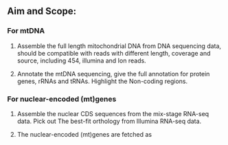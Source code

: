 ## Aim and Scope:
### For mtDNA 
1. Assemble the full length mitochondrial DNA from DNA sequencing data, 
should be compatible with reads with different length, coverage and source, 
including 454, illumina and Ion reads.

2. Annotate the mtDNA sequencing, give the full annotation for protein genes, 
rRNAs and tRNAs. Highlight the Non-coding regions.

### For nuclear-encoded (mt)genes

1. Assemble the nuclear CDS sequences from the mix-stage RNA-seq data. Pick out
The best-fit orthology from Illumina RNA-seq data.

2. The nuclear-encoded (mt)genes are fetched as
